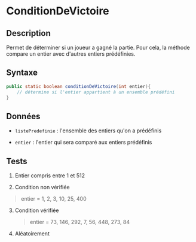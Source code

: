 # ConditionDeVictoire

## Description

Permet de déterminer si un joueur a gagné la partie. Pour cela, la méthode compare un entier avec d'autres entiers prédéfinies.

## Syntaxe

```java
public static boolean conditionDeVictoire(int entier){
    // détermine si l'entier appartient à un ensemble prédéfini
}
```

## Données

- `listePredefinie` : l'ensemble des entiers qu'on a prédéfinis

- `entier` : l'entier qui sera comparé aux entiers prédéfinis

## Tests

1. Entier compris entre 1 et 512

2.  Condition non vérifiée
   
   > entier = 1, 2, 3, 10, 25, 400

3. Condition vérifiée
   
   > entier = 73, 146, 292, 7, 56, 448, 273, 84

4. Aléatoirement


